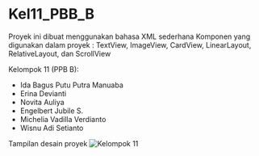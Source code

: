 # Kel11_PBB_B
Proyek ini dibuat menggunakan bahasa XML sederhana
Komponen yang digunakan dalam proyek : TextView, ImageView, CardView, LinearLayout, RelativeLayout, dan ScrollView

Kelompok 11 (PPB B):
- Ida Bagus Putu Putra Manuaba
- Erina Devianti
- Novita Auliya
- Engelbert Jubile S.
- Michelia Vadilla Verdianto
- Wisnu Adi Setianto

Tampilan desain proyek
![Kelompok 11](https://user-images.githubusercontent.com/75254027/165272079-12d0b177-9eba-4455-8c0d-0db44163abeb.png)

